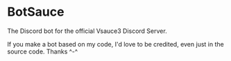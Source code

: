 # BotSauce
The Discord bot for the official Vsauce3 Discord Server.

If you make a bot based on my code, I'd love to be credited, even just in the source code. Thanks ^-^
